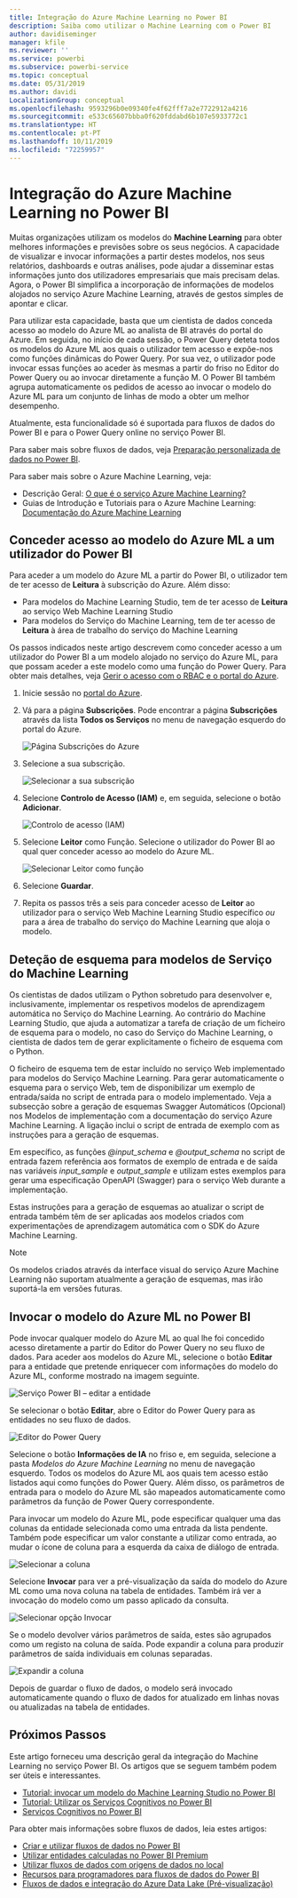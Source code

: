 ```yaml
---
title: Integração do Azure Machine Learning no Power BI
description: Saiba como utilizar o Machine Learning com o Power BI
author: davidiseminger
manager: kfile
ms.reviewer: ''
ms.service: powerbi
ms.subservice: powerbi-service
ms.topic: conceptual
ms.date: 05/31/2019
ms.author: davidi
LocalizationGroup: conceptual
ms.openlocfilehash: 9593296b0e09340fe4f62fff7a2e7722912a4216
ms.sourcegitcommit: e533c65607bbba0f620fddabd6b107e5933772c1
ms.translationtype: HT
ms.contentlocale: pt-PT
ms.lasthandoff: 10/11/2019
ms.locfileid: "72259957"
---
```

# <a name="azure-machine-learning-integration-in-power-bi"></a>Integração do Azure Machine Learning no Power BI

Muitas organizações utilizam os modelos do **Machine Learning** para obter melhores informações e previsões sobre os seus negócios. A capacidade de visualizar e invocar informações a partir destes modelos, nos seus relatórios, dashboards e outras análises, pode ajudar a disseminar estas informações junto dos utilizadores empresariais que mais precisam delas.  Agora, o Power BI simplifica a incorporação de informações de modelos alojados no serviço Azure Machine Learning, através de gestos simples de apontar e clicar.

Para utilizar esta capacidade, basta que um cientista de dados conceda acesso ao modelo do Azure ML ao analista de BI através do portal do Azure.  Em seguida, no início de cada sessão, o Power Query deteta todos os modelos do Azure ML aos quais o utilizador tem acesso e expõe-nos como funções dinâmicas do Power Query.  Por sua vez, o utilizador pode invocar essas funções ao aceder às mesmas a partir do friso no Editor do Power Query ou ao invocar diretamente a função M. O Power BI também agrupa automaticamente os pedidos de acesso ao invocar o modelo do Azure ML para um conjunto de linhas de modo a obter um melhor desempenho.

Atualmente, esta funcionalidade só é suportada para fluxos de dados do Power BI e para o Power Query online no serviço Power BI.

Para saber mais sobre fluxos de dados, veja [Preparação personalizada de dados no Power BI](service-dataflows-overview.md).

Para saber mais sobre o Azure Machine Learning, veja:

- Descrição Geral:  [O que é o serviço Azure Machine Learning?](https://docs.microsoft.com/azure/machine-learning/service/overview-what-is-azure-ml)
- Guias de Introdução e Tutoriais para o Azure Machine Learning:  [Documentação do Azure Machine Learning](https://docs.microsoft.com/azure/machine-learning/)

## <a name="granting-access-to-the-azure-ml-model-to-a-power-bi-user"></a>Conceder acesso ao modelo do Azure ML a um utilizador do Power BI

Para aceder a um modelo do Azure ML a partir do Power BI, o utilizador tem de ter acesso de **Leitura** à subscrição do Azure.  Além disso:

- Para modelos do Machine Learning Studio, tem de ter acesso de **Leitura** ao serviço Web Machine Learning Studio
- Para modelos do Serviço do Machine Learning, tem de ter acesso de **Leitura** à área de trabalho do serviço do Machine Learning

Os passos indicados neste artigo descrevem como conceder acesso a um utilizador do Power BI a um modelo alojado no serviço do Azure ML, para que possam aceder a este modelo como uma função do Power Query.  Para obter mais detalhes, veja [Gerir o acesso com o RBAC e o portal do Azure](https://docs.microsoft.com/azure/role-based-access-control/role-assignments-portal).

1. Inicie sessão no [portal do Azure](https://portal.azure.com).

2. Vá para a página **Subscrições**. Pode encontrar a página **Subscrições** através da lista **Todos os Serviços** no menu de navegação esquerdo do portal do Azure.

    ![Página Subscrições do Azure](media/service-machine-learning-integration/machine-learning-integration_01.png)

3. Selecione a sua subscrição.

    ![Selecionar a sua subscrição](media/service-machine-learning-integration/machine-learning-integration_02.png)

4. Selecione **Controlo de Acesso (IAM)** e, em seguida, selecione o botão **Adicionar**.

    ![Controlo de acesso (IAM)](media/service-machine-learning-integration/machine-learning-integration_03.png)

5. Selecione **Leitor** como Função. Selecione o utilizador do Power BI ao qual quer conceder acesso ao modelo do Azure ML.

    ![Selecionar Leitor como função](media/service-machine-learning-integration/machine-learning-integration_04.png)

6. Selecione **Guardar**.

7. Repita os passos três a seis para conceder acesso de **Leitor** ao utilizador para o serviço Web Machine Learning Studio específico *ou* para a área de trabalho do serviço do Machine Learning que aloja o modelo.


## <a name="schema-discovery-for-machine-learning-service-models"></a>Deteção de esquema para modelos de Serviço do Machine Learning

Os cientistas de dados utilizam o Python sobretudo para desenvolver e, inclusivamente, implementar os respetivos modelos de aprendizagem automática no Serviço do Machine Learning.  Ao contrário do Machine Learning Studio, que ajuda a automatizar a tarefa de criação de um ficheiro de esquema para o modelo, no caso do Serviço do Machine Learning, o cientista de dados tem de gerar explicitamente o ficheiro de esquema com o Python.

O ficheiro de esquema tem de estar incluído no serviço Web implementado para modelos do Serviço Machine Learning. Para gerar automaticamente o esquema para o serviço Web, tem de disponibilizar um exemplo de entrada/saída no script de entrada para o modelo implementado. Veja a subsecção sobre a geração de esquemas Swagger Automáticos (Opcional) nos Modelos de implementação com a documentação do serviço Azure Machine Learning. A ligação inclui o script de entrada de exemplo com as instruções para a geração de esquemas. 

Em específico, as funções *\@input_schema* e *\@output_schema* no script de entrada fazem referência aos formatos de exemplo de entrada e de saída nas variáveis *input_sample* e *output_sample* e utilizam estes exemplos para gerar uma especificação OpenAPI (Swagger) para o serviço Web durante a implementação.

Estas instruções para a geração de esquemas ao atualizar o script de entrada também têm de ser aplicadas aos modelos criados com experimentações de aprendizagem automática com o SDK do Azure Machine Learning.

> [!NOTE]
> Os modelos criados através da interface visual do serviço Azure Machine Learning não suportam atualmente a geração de esquemas, mas irão suportá-la em versões futuras. 

## <a name="invoking-the-azure-ml-model-in-power-bi"></a>Invocar o modelo do Azure ML no Power BI

Pode invocar qualquer modelo do Azure ML ao qual lhe foi concedido acesso diretamente a partir do Editor do Power Query no seu fluxo de dados. Para aceder aos modelos do Azure ML, selecione o botão **Editar** para a entidade que pretende enriquecer com informações do modelo do Azure ML, conforme mostrado na imagem seguinte.

![Serviço Power BI – editar a entidade](media/service-machine-learning-integration/machine-learning-integration_05.png)

Se selecionar o botão **Editar**, abre o Editor do Power Query para as entidades no seu fluxo de dados.

![Editor do Power Query](media/service-machine-learning-integration/machine-learning-integration_06.png)

Selecione o botão **Informações de IA** no friso e, em seguida, selecione a pasta _Modelos do Azure Machine Learning_ no menu de navegação esquerdo. Todos os modelos do Azure ML aos quais tem acesso estão listados aqui como funções do Power Query. Além disso, os parâmetros de entrada para o modelo do Azure ML são mapeados automaticamente como parâmetros da função de Power Query correspondente.

Para invocar um modelo do Azure ML, pode especificar qualquer uma das colunas da entidade selecionada como uma entrada da lista pendente. Também pode especificar um valor constante a utilizar como entrada, ao mudar o ícone de coluna para a esquerda da caixa de diálogo de entrada.

![Selecionar a coluna](media/service-machine-learning-integration/machine-learning-integration_07.png)

Selecione **Invocar** para ver a pré-visualização da saída do modelo do Azure ML como uma nova coluna na tabela de entidades. Também irá ver a invocação do modelo como um passo aplicado da consulta.

![Selecionar opção Invocar](media/service-machine-learning-integration/machine-learning-integration_08.png)

Se o modelo devolver vários parâmetros de saída, estes são agrupados como um registo na coluna de saída. Pode expandir a coluna para produzir parâmetros de saída individuais em colunas separadas.

![Expandir a coluna](media/service-machine-learning-integration/machine-learning-integration_09.png)

Depois de guardar o fluxo de dados, o modelo será invocado automaticamente quando o fluxo de dados for atualizado em linhas novas ou atualizadas na tabela de entidades.

## <a name="next-steps"></a>Próximos Passos

Este artigo forneceu uma descrição geral da integração do Machine Learning no serviço Power BI. Os artigos que se seguem também podem ser úteis e interessantes. 

* [Tutorial: invocar um modelo do Machine Learning Studio no Power BI](service-tutorial-invoke-machine-learning-model.md)
* [Tutorial: Utilizar os Serviços Cognitivos no Power BI](service-tutorial-use-cognitive-services.md)
* [Serviços Cognitivos no Power BI](service-cognitive-services.md)

Para obter mais informações sobre fluxos de dados, leia estes artigos:
* [Criar e utilizar fluxos de dados no Power BI](service-dataflows-create-use.md)
* [Utilizar entidades calculadas no Power BI Premium](service-dataflows-computed-entities-premium.md)
* [Utilizar fluxos de dados com origens de dados no local](service-dataflows-on-premises-gateways.md)
* [Recursos para programadores para fluxos de dados do Power BI](service-dataflows-developer-resources.md)
* [Fluxos de dados e integração do Azure Data Lake (Pré-visualização)](service-dataflows-azure-data-lake-integration.md)


